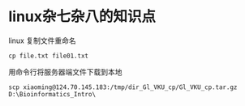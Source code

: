 # linux杂七杂八的知识点

linux 复制文件重命名

```
cp file.txt file01.txt
```

用命令行将服务器端文件下载到本地

```
scp xiaoming@124.70.145.183:/tmp/dir_Gl_VKU_cp/Gl_VKU_cp.tar.gz D:\Bioinformatics_Intro\
```
